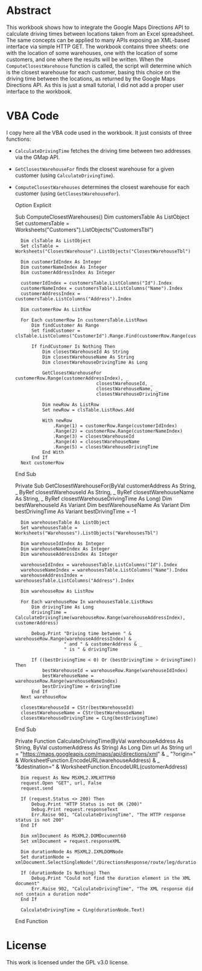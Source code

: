 # Abstract

This workbook shows how to integrate the Google Maps Directions API to calculate driving times between locations taken from an Excel spreadsheet.
The same concepts can be applied to many APIs exposing an XML-based interface via simple HTTP GET.
The workbook contains three sheets: one with the location of some warehouses, one with the location of some customers, and one where the results will be written.
When the `ComputeClosestWarehouse` function is called, the script will determine which is the closest warehouse for each customer, basing this choice on the driving time between the locations, as returned by the Google Maps Directions API.
As this is just a small tutorial, I did not add a proper user interface to the workbook.

# VBA Code

I copy here all the VBA code used in the workbook. It just consists of three functions:

* `CalculateDrivingTime` fetches the driving time between two addresses via the GMap API.
* `GetClosestWarehouseFor` finds the closest warehouse for a given customer (using `CalculateDrivingTime`).
* `ComputeClosestWarehouses` determines the closest warehouse for each customer (using `GetClosestWarehouseFor`).

    Option Explicit

    Sub ComputeClosestWarehouses()
        Dim customersTable As ListObject
        Set customersTable = Worksheets("Customers").ListObjects("CustomersTbl")
        
        Dim clsTable As ListObject
        Set clsTable = Worksheets("ClosestWarehouse").ListObjects("ClosestWarehouseTbl")
        
        Dim customerIdIndex As Integer
        Dim customerNameIndex As Integer
        Dim customerAddressIndex As Integer
        
        customerIdIndex = customersTable.ListColumns("Id").Index
        customerNameIndex = customersTable.ListColumns("Name").Index
        customerAddressIndex = customersTable.ListColumns("Address").Index
        
        Dim customerRow As ListRow

        For Each customerRow In customersTable.ListRows
            Dim findCustomer As Range
            Set findCustomer = clsTable.ListColumns("CustomerId").Range.Find(customerRow.Range(customerIdIndex))
            
            If findCustomer Is Nothing Then
                Dim closestWarehouseId As String
                Dim closestWarehouseName As String
                Dim closestWarehouseDrivingTime As Long
                
                GetClosestWarehouseFor customerRow.Range(customerAddressIndex), _
                                    closestWarehouseId, _
                                    closestWarehouseName, _
                                    closestWarehouseDrivingTime
                                    
                Dim newRow As ListRow
                Set newRow = clsTable.ListRows.Add
                
                With newRow
                    .Range(1) = customerRow.Range(customerIdIndex)
                    .Range(2) = customerRow.Range(customerNameIndex)
                    .Range(3) = closestWarehouseId
                    .Range(4) = closestWarehouseName
                    .Range(5) = closestWarehouseDrivingTime
                End With
            End If
        Next customerRow
    End Sub

    Private Sub GetClosestWarehouseFor(ByVal customerAddress As String, _
                                    ByRef closestWarehouseId As String, _
                                    ByRef closestWarehouseName As String, _
                                    ByRef closestWarehouseDrivingTime As Long)
        Dim bestWarehouseId As Variant
        Dim bestWarehouseName As Variant
        Dim bestDrivingTime As Variant
        bestDrivingTime = -1
            
        Dim warehousesTable As ListObject
        Set warehousesTable = Worksheets("Warehouses").ListObjects("WarehousesTbl")
        
        Dim warehouseIdIndex As Integer
        Dim warehouseNameIndex As Integer
        Dim warehouseAddressIndex As Integer
        
        warehouseIdIndex = warehousesTable.ListColumns("Id").Index
        warehouseNameIndex = warehousesTable.ListColumns("Name").Index
        warehouseAddressIndex = warehousesTable.ListColumns("Address").Index
        
        Dim warehouseRow As ListRow
        
        For Each warehouseRow In warehousesTable.ListRows
            Dim drivingTime As Long
            drivingTime = CalculateDrivingTime(warehouseRow.Range(warehouseAddressIndex), customerAddress)
            
            Debug.Print "Driving time between " & warehouseRow.Range(warehouseAddressIndex) & _
                        " and " & customerAddress & _
                        " is " & drivingTime
            
            If ((bestDrivingTime < 0) Or (bestDrivingTime > drivingTime)) Then
                bestWarehouseId = warehouseRow.Range(warehouseIdIndex)
                bestWarehouseName = warehouseRow.Range(warehouseNameIndex)
                bestDrivingTime = drivingTime
            End If
        Next warehouseRow
        
        closestWarehouseId = CStr(bestWarehouseId)
        closestWarehouseName = CStr(bestWarehouseName)
        closestWarehouseDrivingTime = CLng(bestDrivingTime)
    End Sub

    Private Function CalculateDrivingTime(ByVal warehouseAddress As String, ByVal customerAddress As String) As Long
        Dim url As String
        url = "https://maps.googleapis.com/maps/api/directions/xml" & _
            "?origin=" & WorksheetFunction.EncodeURL(warehouseAddress) & _
            "&destination=" & WorksheetFunction.EncodeURL(customerAddress)
            
        Dim request As New MSXML2.XMLHTTP60
        request.Open "GET", url, False
        request.send
        
        If (request.Status <> 200) Then
            Debug.Print "HTTP Status is not OK (200)"
            Debug.Print request.responseText
            Err.Raise 901, "CalculateDrivingTime", "The HTTP response status is not 200"
        End If
        
        Dim xmlDocument As MSXML2.DOMDocument60
        Set xmlDocument = request.responseXML
        
        Dim durationNode As MSXML2.IXMLDOMNode
        Set durationNode = xmlDocument.SelectSingleNode("/DirectionsResponse/route/leg/duration/value")
        
        If (durationNode Is Nothing) Then
            Debug.Print "Could not find the duration element in the XML document"
            Err.Raise 902, "CalculateDrivingTime", "The XML response did not contain a duration node"
        End If
        
        CalculateDrivingTime = CLng(durationNode.Text)
    End Function

# License

This work is licensed under the GPL v3.0 license.